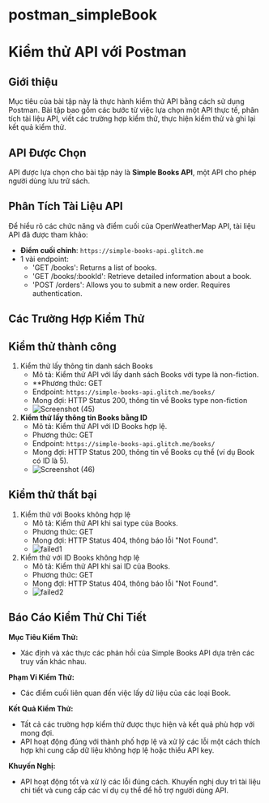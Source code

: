 # postman_simpleBook

# Kiểm thử API với Postman

## Giới thiệu
Mục tiêu của bài tập này là thực hành kiểm thử API bằng cách sử dụng Postman. Bài tập bao gồm các bước từ việc lựa chọn một API thực tế, phân tích tài liệu API, viết các trường hợp kiểm thử, thực hiện kiểm thử và ghi lại kết quả kiểm thử.

## API Được Chọn
API được lựa chọn cho bài tập này là **Simple Books API**, một API cho phép người dùng lưu trữ sách.

## Phân Tích Tài Liệu API
Để hiểu rõ các chức năng và điểm cuối của OpenWeatherMap API, tài liệu API đã được tham khảo:
- **Điểm cuối chính**: `https://simple-books-api.glitch.me`
- 1 vài endpoint:
  - 'GET /books': Returns a list of books.
  - 'GET /books/:bookId': Retrieve detailed information about a book.
  - 'POST /orders': Allows you to submit a new order. Requires authentication.
 
## Các Trường Hợp Kiểm Thử
## Kiểm thử thành công
1. Kiểm thử lấy thông tin danh sách Books
   - Mô tả: Kiểm thử API với lấy danh sách Books với type là non-fiction.
   - **Phương thức: GET
   - Endpoint: `https://simple-books-api.glitch.me/books/`
   - Mong đợi: HTTP Status 200, thông tin về Books type non-fiction
   - ![Screenshot (45)](https://github.com/Giang1311/postman_simpleBook/assets/96896545/937612f9-fe2d-41e4-9e41-d30016cc513a)
2. **Kiểm thử lấy thông tin Books bằng ID**
   - Mô tả: Kiểm thử API với ID Books hợp lệ.
   - Phương thức: GET
   - Endpoint: `https://simple-books-api.glitch.me/books/`
   - Mong đợi: HTTP Status 200, thông tin về Books cụ thể (ví dụ Book có ID là 5).
   - ![Screenshot (46)](https://github.com/Giang1311/postman_simpleBook/assets/96896545/36ba776c-fd8e-4191-b527-d80c6a665a9b)
## Kiểm thử thất bại
1. Kiểm thử với Books không hợp lệ
   - Mô tả: Kiểm thử API khi sai type của Books.
   - Phương thức: GET
   - Mong đợi: HTTP Status 404, thông báo lỗi "Not Found".
   - ![failed1](https://github.com/Giang1311/postman_simpleBook/assets/96896545/4e969dec-2565-45e3-b745-814469d1b7b6)
2. Kiểm thử với ID Books không hợp lệ
   - Mô tả: Kiểm thử API khi sai ID của Books.
   - Phương thức: GET
   - Mong đợi: HTTP Status 404, thông báo lỗi "Not Found".
   - ![failed2](https://github.com/Giang1311/postman_simpleBook/assets/96896545/2e04fe77-49e5-46e4-bc7b-84b0ae1ac51f)


## Báo Cáo Kiểm Thử Chi Tiết

**Mục Tiêu Kiểm Thử:**
- Xác định và xác thực các phản hồi của Simple Books API dựa trên các truy vấn khác nhau.

**Phạm Vi Kiểm Thử:**
- Các điểm cuối liên quan đến việc lấy dữ liệu của các loại Book.

**Kết Quả Kiểm Thử:**
- Tất cả các trường hợp kiểm thử được thực hiện và kết quả phù hợp với mong đợi.
- API hoạt động đúng với thành phố hợp lệ và xử lý các lỗi một cách thích hợp khi cung cấp dữ liệu không hợp lệ hoặc thiếu API key.

**Khuyến Nghị:**
- API hoạt động tốt và xử lý các lỗi đúng cách. Khuyến nghị duy trì tài liệu chi tiết và cung cấp các ví dụ cụ thể để hỗ trợ người dùng API.
